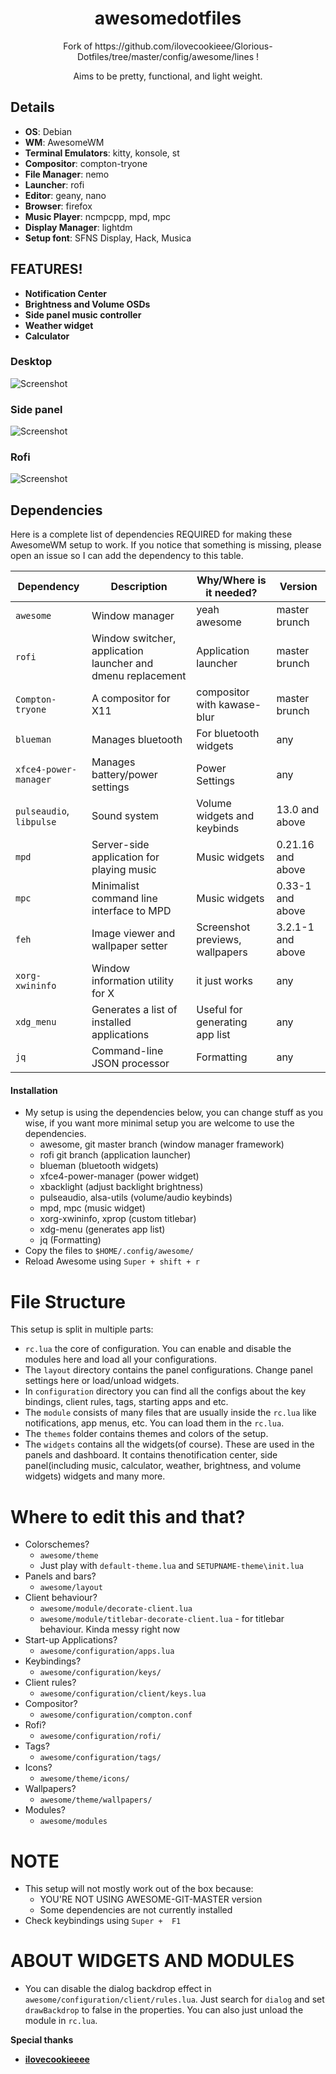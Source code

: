 <div align="center">
    <h1>awesomedotfiles</h1>
    <p>Fork of  https://github.com/ilovecookieee/Glorious-Dotfiles/tree/master/config/awesome/lines</b> !</p>
    <p>Aims to be pretty, functional, and light weight. </p>
</div>

## Details
+ **OS**: Debian
+ **WM**: AwesomeWM
+ **Terminal Emulators**: kitty, konsole, st
+ **Compositor**: compton-tryone
+ **File Manager**: nemo
+ **Launcher**: rofi
+ **Editor**: geany, nano
+ **Browser**: firefox
+ **Music Player**: ncmpcpp, mpd, mpc
+ **Display Manager**: lightdm
+ **Setup font**: SFNS Display, Hack, Musica

## FEATURES!
+ **Notification Center**
+ **Brightness and Volume OSDs**
+ **Side panel music controller**
+ **Weather widget**
+ **Calculator**


### Desktop
![Screenshot](https://i.imgur.com/8qdGQyv.jpg) 
### Side panel
![Screenshot](https://i.imgur.com/2Z9zCxo.png) 
### Rofi
![Screenshot](https://i.imgur.com/KYn4pFM.png) 

## Dependencies
Here is a complete list of dependencies REQUIRED for making these AwesomeWM setup to work.
If you notice that something is missing, please open an issue so I can add the dependency to this table.

| Dependency | Description | Why/Where is it needed? | Version |
| --- | --- | --- | --- |
| `awesome` | Window manager | yeah awesome | master brunch |
| `rofi` | Window switcher, application launcher and dmenu replacement | Application launcher | master brunch |
| `Compton-tryone` | A compositor for X11 | compositor with kawase-blur | master brunch |
| `blueman` | Manages bluetooth | For bluetooth widgets | any |
| `xfce4-power-manager` | Manages battery/power settings | Power Settings | any |
| `pulseaudio`, `libpulse` | Sound system | Volume widgets and keybinds | 13.0 and above |
| `mpd` | Server-side application for playing music | Music widgets | 0.21.16 and above |
| `mpc` | Minimalist command line interface to MPD | Music widgets | 0.33-1 and above |
| `feh` | Image viewer and wallpaper setter | Screenshot previews, wallpapers | 3.2.1-1 and above |
| `xorg-xwininfo` | Window information utility for X | it just works | any |
| `xdg_menu` | Generates a list of installed applications | Useful for generating app list | any |
| `jq` | Command-line JSON processor | Formatting | any |



#### Installation
+ My setup is using the dependencies below, you can change stuff as you wise, if you want more minimal setup you are welcome to use the dependencies.
  - awesome, git master branch (window manager framework)
  - rofi git branch (application launcher)
  - blueman (bluetooth widgets)
  - xfce4-power-manager (power widget)
  - xbacklight (adjust backlight brightness)
  - pulseaudio, alsa-utils (volume/audio keybinds)
  - mpd, mpc (music widget)
  - xorg-xwininfo, xprop (custom titlebar)
  - xdg-menu (generates app list)
  - jq (Formatting)
+ Copy the files to `$HOME/.config/awesome/`
+ Reload Awesome using `Super + shift + r`


# File Structure
This setup is split in multiple parts:
+ `rc.lua` the core of configuration. You can enable and disable the modules here and load all your configurations.
+ The `layout` directory contains the panel configurations. Change panel settings here or load/unload widgets.
+ In `configuration` directory you can find all the configs about the key bindings, client rules, tags, starting apps and etc.
+ The `module` consists of many files that are usually inside the `rc.lua` like notifications, app menus, etc. You can load them in the `rc.lua`.
+ The `themes` folder contains themes and colors of the setup.
+ The `widgets` contains all the widgets(of course). These are used in the panels and dashboard. It contains thenotification center, side panel(including music, calculator, weather, brightness, and volume widgets) widgets and many more.

# Where to edit this and that?
+ Colorschemes?
  - `awesome/theme`
  - Just play with `default-theme.lua` and `SETUPNAME-theme\init.lua`
+ Panels and bars?
  - `awesome/layout`
+ Client behaviour?
  - `awesome/module/decorate-client.lua`
  - `awesome/module/titlebar-decorate-client.lua` - for titlebar behaviour. Kinda messy right now
+ Start-up Applications?
  - `awesome/configuration/apps.lua`
+ Keybindings?
  - `awesome/configuration/keys/`
+ Client rules?
  - `awesome/configuration/client/keys.lua`
+ Compositor?
  -  `awesome/configuration/compton.conf`
+ Rofi?
  - `awesome/configuration/rofi/`
+ Tags?
  - `awesome/configuration/tags/`
+ Icons?
  - `awesome/theme/icons/`
+ Wallpapers?
  - `awesome/theme/wallpapers/`
+ Modules?
  - `awesome/modules`


# NOTE
+ This setup will not mostly work out of the box because:
  - YOU'RE NOT USING AWESOME-GIT-MASTER version
  - Some dependencies are not currently installed
+ Check keybindings using `Super +  F1`

# ABOUT WIDGETS AND MODULES
+ You can disable the dialog backdrop effect in `awesome/configuration/client/rules.lua`. Just search for `dialog` and set `drawBackdrop` to false in the properties. You can also just unload the module in `rc.lua`.






**Special thanks**
+ [**ilovecookieeee**](https://github.com/ilovecookieeee)
